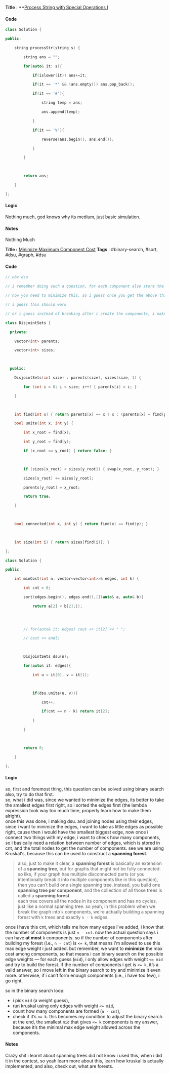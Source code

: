 **Title** : **[Process String with Special Operations I](https://leetcode.com/problems/process-string-with-special-operations-i/)


#### Code
```cpp
class Solution {

public:

    string processStr(string s) {

        string ans = "";

        for(auto& it: s){

            if(islower(it)) ans+=it;

            if(it == '*' && !ans.empty()) ans.pop_back();

            if(it == '#'){

                string temp = ans;

                ans.append(temp);

            }

            if(it == '%'){

                reverse(ans.begin(), ans.end());

            }

        }

  

        return ans;

    }

};
```
#### Logic
Nothing much, god knows why its medium, just basic simulation.
#### Notes
Nothing Much



**Title :** [Minimize Maximum Component Cost](https://leetcode.com/problems/minimize-maximum-component-cost/)
**Tags** : #binary-search, #sort, #dsu, #graph, #dsu 

#### Code
```cpp
// obv dsu

// i remember doing such a question, for each component also store the max edge weight

// now you need to minimize this, so i guess once you get the above thing, start removing the max weight edge, and keep on doing this, until you have the number of componenets that you need.

// i guess this should work

// or i guess instead of breaking after i create the components, i make the compoenents, after taking the smallest one to begin with, this way i do not have to write a code, to remove elements from compoenents

class DisjointSets {

  private:

    vector<int> parents;

    vector<int> sizes;

  

  public:

    DisjointSets(int size) : parents(size), sizes(size, 1) {

        for (int i = 0; i < size; i++) { parents[i] = i; }

    }

  

    int find(int x) { return parents[x] == x ? x : (parents[x] = find(parents[x])); }

    bool unite(int x, int y) {

        int x_root = find(x);

        int y_root = find(y);

        if (x_root == y_root) { return false; }

  

        if (sizes[x_root] < sizes[y_root]) { swap(x_root, y_root); }

        sizes[x_root] += sizes[y_root];

        parents[y_root] = x_root;

        return true;

    }

  

    bool connected(int x, int y) { return find(x) == find(y); }

  

    int size(int i) { return sizes[find(i)]; }

};

class Solution {

public:

    int minCost(int n, vector<vector<int>>& edges, int k) {

        int cnt = 0;

        sort(edges.begin(), edges.end(),[](auto& a, auto& b){

            return a[2] < b[2];});

  
  

        // for(auto& it: edges) cout << it[2] << " ";

        // cout << endl;

  

        DisjointSets dsu(n);

        for(auto& it: edges){

            int u = it[0], v = it[1];

  

            if(dsu.unite(u, v)){

                cnt++;

                if(cnt == n - k) return it[2];

            }

        }

  

        return 0;

    }

};
```
#### Logic
so, first and foremost thing, this question can be solved using binary search also, try to do that first.  
so, what i did was, since we wanted to minimize the edges, its better to take the smallest edges first right, so i sorted the edges first (the lambda expression took way too much time, properly learn how to make them alright).  
once this was done, i making dsu. and joining nodes using their edges, since i want to minimize the edges, i want to take as little edges as possible right, cause then i would have the smallest biggest edge, now once i connect two things with my edge, i want to check how many components, so i basically need a relation between number of edges, which is stored in cnt, and the total nodes to get the number of components. see we are using Kruskal's, because this can be used to construct a **spanning forest**.

> also, just to make it clear, a **spanning forest** is basically an extension of a **spanning tree**, but for graphs that might not be fully connected. so like, if your graph has multiple disconnected parts (or you intentionally break it into multiple components like in this question), then you can’t build one single spanning tree. instead, you build one **spanning tree per component**, and the collection of all those trees is called a **spanning forest**.  
> each tree covers all the nodes in its component and has no cycles, just like a normal spanning tree. so yeah, in this problem when we break the graph into `k` components, we’re actually building a spanning forest with `k` trees and exactly `n - k` edges.

once i have this cnt, which tells me how many edges i've added, i know that the number of components is just `n - cnt`. now the actual question says i can have **at most** `k` components. so if the number of components after building my forest (i.e., `n - cnt`) is `<= k`, that means i'm allowed to use this max edge weight i just added. but remember, we want to **minimize** the max cost among components, so that means i can binary search on the possible edge weights — for each guess (`mid`), i only allow edges with weight `<= mid` and try to build the forest. if the number of components i get is `<= k`, it’s a valid answer, so i move left in the binary search to try and minimize it even more. otherwise, if i can’t form enough components (i.e., i have too few), i go right.

so in the binary search loop:

- i pick `mid` (a weight guess),
- run kruskal using only edges with weight `<= mid`,
- count how many components are formed (`n - cnt`),
- check if it’s `<= k`.
this becomes my condition to adjust the binary search.
at the end, the smallest `mid` that gives `<= k` components is my answer, because it’s the minimal max edge weight allowed across the components.
#### Notes
Crazy shit i learnt about spanning trees did not know i used this, when i did it in the contest, so yeah learn more about this, learn how kruskal is actually implemented, and also, check out, what are forests.








